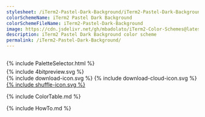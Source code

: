 ```yaml
---
stylesheet: /iTerm2-Pastel-Dark-Background/iTerm2-Pastel-Dark-Background.css
colorSchemeName: iTerm2 Pastel Dark Background
colorSchemeFileName: iTerm2-Pastel-Dark-Background
image: https://cdn.jsdelivr.net/gh/mbadolato/iTerm2-Color-Schemes@latest/screenshots/iTerm2_Pastel_Dark_Background.png
description: iTerm2 Pastel Dark Background color scheme
permalink: /iTerm2-Pastel-Dark-Background/
---
```


<h2 style='text-align:center'>
    <a id='colorSchemeNameLink' href='#'>
        <span class='ColorSchemeFileName'></span>
    </a>
</h2>

<div class='centeredText' style='margin-bottom:1%'>
{% include PaletteSelector.html %}
</div>

<div class='centeredText'>
{% include 4bitpreview.svg %}
</div>

<div class='centeredText'>
    <a id='downloadSchemeLink' class='padded'>
{% include download-icon.svg %}
    </a>
    <a id='cdnSchemeLink' class='padded'>
{% include download-cloud-icon.svg %}
    </a>
    <a id='feelingLucky' href="javascript:feelingLucky(document.getElementById('themeSelector'))" class='padded'>
{% include shuffle-icon.svg %}
    </a>    
</div>

{% include ColorTable.md %}

{% include HowTo.md %}

